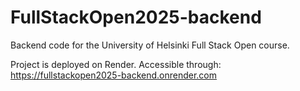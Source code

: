 # FullStackOpen2025-backend
Backend code for the University of Helsinki Full Stack Open course.

Project is deployed on Render.
Accessible through: https://fullstackopen2025-backend.onrender.com
